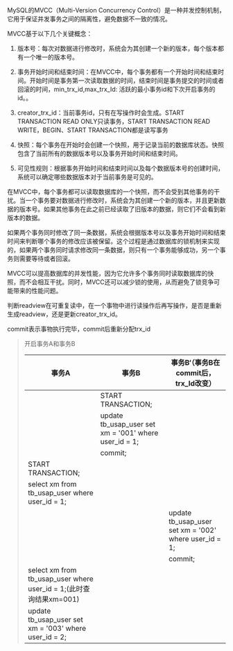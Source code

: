 MySQL的MVCC（Multi-Version Concurrency Control）是一种并发控制机制，它用于保证并发事务之间的隔离性，避免数据不一致的情况。

MVCC基于以下几个关键概念：

1. 版本号：每次对数据进行修改时，系统会为其创建一个新的版本，每个版本都有一个唯一的版本号。

2. 事务开始时间和结束时间：在MVCC中，每个事务都有一个开始时间和结束时间。开始时间是事务第一次读取数据的时间，结束时间是事务提交的时间或者回滚的时间，min_trx_id,max_trx_Id: 活跃的最小事务id和下次开启事务的id。。

3. creator_trx_id：当前事务id，只有在写操作时会生成。START TRANSACTION READ ONLY只读事务，START TRANSACTION READ WRITE，BEGIN、START TRANSACTION都是读写事务

   

4. 快照：每个事务在开始时会创建一个快照，用于记录当前的数据库状态。快照包含了当前所有的数据版本号以及事务开始时间和结束时间。

5. 可见性规则：根据事务开始时间和结束时间以及每个数据版本号的创建时间，系统可以确定哪些数据版本对于当前事务是可见的。

在MVCC中，每个事务都可以读取数据库的一个快照，而不会受到其他事务的干扰。当一个事务要对数据进行修改时，系统会为其创建一个新的版本，并且更新数据的版本号。如果其他事务在此之前已经读取了旧版本的数据，则它们不会看到新版本的数据。

如果两个事务同时修改了同一条数据，系统会根据版本号以及事务开始时间和结束时间来判断哪个事务的修改应该被保留。这个过程是通过数据库的锁机制来实现的，如果两个事务同时请求修改同一条数据，则只有一个事务能够成功，另一个事务则需要等待或者回滚。

MVCC可以提高数据库的并发性能，因为它允许多个事务同时读取数据库的快照，而不会相互干扰。同时，MVCC还可以减少锁的使用，从而避免了锁竞争可能带来的性能问题。



判断readview在可重复读中，在一个事物中进行读操作后再写操作，是否是重新生成readview，还是更新creator_trx_id。

commit表示事物执行完毕，commit后重新分配trx_id

> 开启事务A和事务B
>
> | 事务A                                                        | 事务B                                                  | 事务B‘（事务B在commit后，trx_Id改变）                  |
> | ------------------------------------------------------------ | ------------------------------------------------------ | ------------------------------------------------------ |
> |                                                              | START TRANSACTION;                                     |                                                        |
> |                                                              | update tb_usap_user set xm  = '001' where user_id = 1; |                                                        |
> |                                                              | commit;                                                |                                                        |
> | START TRANSACTION;                                           |                                                        |                                                        |
> | select xm  from tb_usap_user where user_id = 1;              |                                                        |                                                        |
> |                                                              |                                                        | update tb_usap_user set xm  = '002' where user_id = 1; |
> |                                                              |                                                        | commit;                                                |
> | select xm from tb_usap_user where user_id = 1;(此时查询结果xm=001) |                                                        |                                                        |
> | update tb_usap_user set xm  = '003' where user_id = 2;       |                                                        |                                                        |